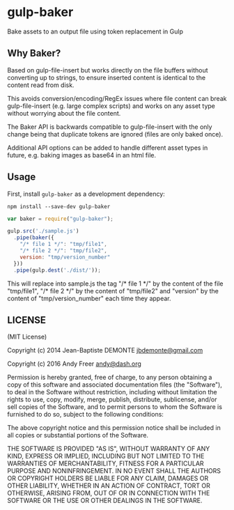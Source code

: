 # gulp-baker

Bake assets to an output file using token replacement in Gulp

## Why Baker?

Based on gulp-file-insert but works directly on the file buffers without converting up to strings, to ensure inserted content is identical to the content read from disk.

This avoids conversion/encoding/RegEx issues where file content can break gulp-file-insert (e.g. large complex scripts) and works on any asset type without worrying about the file content.

The Baker API is backwards compatible to gulp-file-insert with the only change being that duplicate tokens are ignored (files are only baked once).

Additional API options can be added to handle different asset types in future, e.g. baking images as base64 in an html file.

## Usage

First, install `gulp-baker` as a development dependency:

```shell
npm install --save-dev gulp-baker
```


```javascript
var baker = require("gulp-baker");

gulp.src('./sample.js')
  .pipe(baker({
    "/* file 1 */": "tmp/file1",
    "/* file 2 */": "tmp/file2",
    version: "tmp/version_number"
  }))
  .pipe(gulp.dest('./dist/'));
```
This will replace into sample.js the tag "/\* file 1 \*/" by the content of the file "tmp/file1", "/\* file 2 \*/" by the content of "tmp/file2" and "version" by the content of "tmp/version_number" each time they appear.

## LICENSE

(MIT License)

Copyright (c) 2014 Jean-Baptiste DEMONTE <jbdemonte@gmail.com>

Copyright (c) 2016 Andy Freer <andy@dash.org>

Permission is hereby granted, free of charge, to any person obtaining
a copy of this software and associated documentation files (the
"Software"), to deal in the Software without restriction, including
without limitation the rights to use, copy, modify, merge, publish,
distribute, sublicense, and/or sell copies of the Software, and to
permit persons to whom the Software is furnished to do so, subject to
the following conditions:

The above copyright notice and this permission notice shall be
included in all copies or substantial portions of the Software.

THE SOFTWARE IS PROVIDED "AS IS", WITHOUT WARRANTY OF ANY KIND,
EXPRESS OR IMPLIED, INCLUDING BUT NOT LIMITED TO THE WARRANTIES OF
MERCHANTABILITY, FITNESS FOR A PARTICULAR PURPOSE AND
NONINFRINGEMENT. IN NO EVENT SHALL THE AUTHORS OR COPYRIGHT HOLDERS BE
LIABLE FOR ANY CLAIM, DAMAGES OR OTHER LIABILITY, WHETHER IN AN ACTION
OF CONTRACT, TORT OR OTHERWISE, ARISING FROM, OUT OF OR IN CONNECTION
WITH THE SOFTWARE OR THE USE OR OTHER DEALINGS IN THE SOFTWARE.


[npm-url]: https://npmjs.org/package/gulp-baker
[npm-image]: https://badge.fury.io/js/gulp-file-insert.png

[travis-url]: http://travis-ci.org/jbdemonte/gulp-file-insert
[travis-image]: https://secure.travis-ci.org/jbdemonte/gulp-file-insert.png?branch=master

[depstat-url]: https://david-dm.org/jbdemonte/gulp-file-insert
[depstat-image]: https://david-dm.org/jbdemonte/gulp-file-insert.png